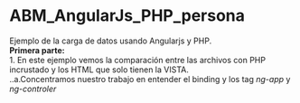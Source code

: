 # ABM_AngularJs_PHP_persona

Ejemplo de la carga de datos usando Angularjs y PHP.<br>
 **Primera parte:**<br>
 1.
En este ejemplo vemos la comparación entre las archivos con PHP incrustado y los HTML que solo tienen la VISTA.<br>
..a.Concentramos nuestro trabajo en entender el binding y los tag  *ng-app* y *ng-controler*


